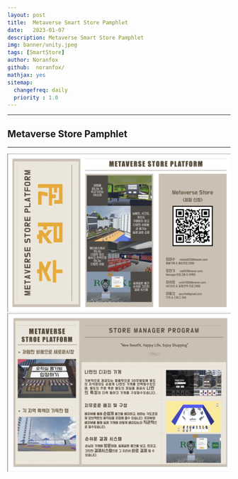 ```yaml
---
layout: post
title:  Metaverse Smart Store Pamphlet
date:   2023-01-07
description: Metaverse Smart Store Pamphlet
img: banner/unity.jpeg
tags: [SmartStore]
author: Noranfox
github:  noranfox/
mathjax: yes
sitemap:
  changefreq: daily
  priority : 1.0
---
```


---
## Metaverse Store Pamphlet
---

![Metaverse1](assets/img/posts/Metaverse/metaverse1.png)
![Metaverse2](assets/img/posts/Metaverse/metaverse2.png)